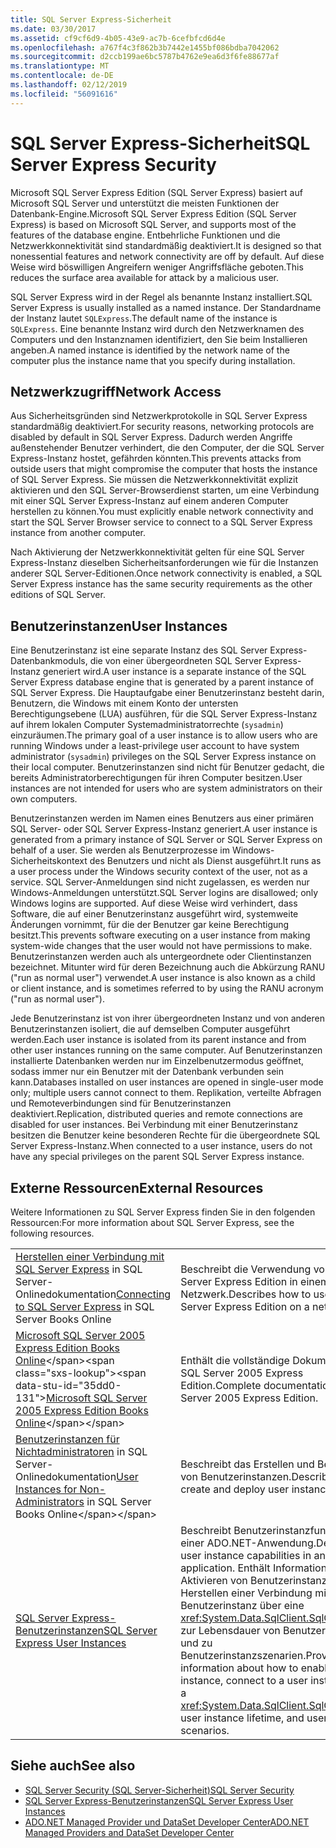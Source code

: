 ```yaml
---
title: SQL Server Express-Sicherheit
ms.date: 03/30/2017
ms.assetid: cf9cf6d9-4b05-43e9-ac7b-6cefbfcd6d4e
ms.openlocfilehash: a767f4c3f862b3b7442e1455bf086bdba7042062
ms.sourcegitcommit: d2ccb199ae6bc5787b4762e9ea6d3f6fe88677af
ms.translationtype: MT
ms.contentlocale: de-DE
ms.lasthandoff: 02/12/2019
ms.locfileid: "56091616"
---
```

# <a name="sql-server-express-security"></a><span data-ttu-id="35dd0-102">SQL Server Express-Sicherheit</span><span class="sxs-lookup"><span data-stu-id="35dd0-102">SQL Server Express Security</span></span>
<span data-ttu-id="35dd0-103">Microsoft SQL Server Express Edition (SQL Server Express) basiert auf Microsoft SQL Server und unterstützt die meisten Funktionen der Datenbank-Engine.</span><span class="sxs-lookup"><span data-stu-id="35dd0-103">Microsoft SQL Server Express Edition (SQL Server Express) is based on Microsoft SQL Server, and supports most of the features of the database engine.</span></span> <span data-ttu-id="35dd0-104">Entbehrliche Funktionen und die Netzwerkkonnektivität sind standardmäßig deaktiviert.</span><span class="sxs-lookup"><span data-stu-id="35dd0-104">It is designed so that nonessential features and network connectivity are off by default.</span></span> <span data-ttu-id="35dd0-105">Auf diese Weise wird böswilligen Angreifern weniger Angriffsfläche geboten.</span><span class="sxs-lookup"><span data-stu-id="35dd0-105">This reduces the surface area available for attack by a malicious user.</span></span>  
  
 <span data-ttu-id="35dd0-106">SQL Server Express wird in der Regel als benannte Instanz installiert.</span><span class="sxs-lookup"><span data-stu-id="35dd0-106">SQL Server Express is usually installed as a named instance.</span></span> <span data-ttu-id="35dd0-107">Der Standardname der Instanz lautet `SQLExpress`.</span><span class="sxs-lookup"><span data-stu-id="35dd0-107">The default name of the instance is `SQLExpress`.</span></span> <span data-ttu-id="35dd0-108">Eine benannte Instanz wird durch den Netzwerknamen des Computers und den Instanznamen identifiziert, den Sie beim Installieren angeben.</span><span class="sxs-lookup"><span data-stu-id="35dd0-108">A named instance is identified by the network name of the computer plus the instance name that you specify during installation.</span></span>  
  
## <a name="network-access"></a><span data-ttu-id="35dd0-109">Netzwerkzugriff</span><span class="sxs-lookup"><span data-stu-id="35dd0-109">Network Access</span></span>  
 <span data-ttu-id="35dd0-110">Aus Sicherheitsgründen sind Netzwerkprotokolle in SQL Server Express standardmäßig deaktiviert.</span><span class="sxs-lookup"><span data-stu-id="35dd0-110">For security reasons, networking protocols are disabled by default in SQL Server Express.</span></span> <span data-ttu-id="35dd0-111">Dadurch werden Angriffe außenstehender Benutzer verhindert, die den Computer, der die SQL Server Express-Instanz hostet, gefährden könnten.</span><span class="sxs-lookup"><span data-stu-id="35dd0-111">This prevents attacks from outside users that might compromise the computer that hosts the instance of SQL Server Express.</span></span> <span data-ttu-id="35dd0-112">Sie müssen die Netzwerkkonnektivität explizit aktivieren und den SQL Server-Browserdienst starten, um eine Verbindung mit einer SQL Server Express-Instanz auf einem anderen Computer herstellen zu können.</span><span class="sxs-lookup"><span data-stu-id="35dd0-112">You must explicitly enable network connectivity and start the SQL Server Browser service to connect to a SQL Server Express instance from another computer.</span></span>  
  
 <span data-ttu-id="35dd0-113">Nach Aktivierung der Netzwerkkonnektivität gelten für eine SQL Server Express-Instanz dieselben Sicherheitsanforderungen wie für die Instanzen anderer SQL Server-Editionen.</span><span class="sxs-lookup"><span data-stu-id="35dd0-113">Once network connectivity is enabled, a SQL Server Express instance has the same security requirements as the other editions of SQL Server.</span></span>  
  
## <a name="user-instances"></a><span data-ttu-id="35dd0-114">Benutzerinstanzen</span><span class="sxs-lookup"><span data-stu-id="35dd0-114">User Instances</span></span>  
 <span data-ttu-id="35dd0-115">Eine Benutzerinstanz ist eine separate Instanz des SQL Server Express-Datenbankmoduls, die von einer übergeordneten SQL Server Express-Instanz generiert wird.</span><span class="sxs-lookup"><span data-stu-id="35dd0-115">A user instance is a separate instance of the SQL Server Express database engine that is generated by a parent instance of SQL Server Express.</span></span> <span data-ttu-id="35dd0-116">Die Hauptaufgabe einer Benutzerinstanz besteht darin, Benutzern, die Windows mit einem Konto der untersten Berechtigungsebene (LUA) ausführen, für die SQL Server Express-Instanz auf ihrem lokalen Computer Systemadministratorrechte (`sysadmin`) einzuräumen.</span><span class="sxs-lookup"><span data-stu-id="35dd0-116">The primary goal of a user instance is to allow users who are running Windows under a least-privilege user account to have system administrator (`sysadmin`) privileges on the SQL Server Express instance on their local computer.</span></span> <span data-ttu-id="35dd0-117">Benutzerinstanzen sind nicht für Benutzer gedacht, die bereits Administratorberechtigungen für ihren Computer besitzen.</span><span class="sxs-lookup"><span data-stu-id="35dd0-117">User instances are not intended for users who are system administrators on their own computers.</span></span>  
  
 <span data-ttu-id="35dd0-118">Benutzerinstanzen werden im Namen eines Benutzers aus einer primären SQL Server- oder SQL Server Express-Instanz generiert.</span><span class="sxs-lookup"><span data-stu-id="35dd0-118">A user instance is generated from a primary instance of SQL Server or SQL Server Express on behalf of a user.</span></span> <span data-ttu-id="35dd0-119">Sie werden als Benutzerprozesse im Windows-Sicherheitskontext des Benutzers und nicht als Dienst ausgeführt.</span><span class="sxs-lookup"><span data-stu-id="35dd0-119">It runs as a user process under the Windows security context of the user, not as a service.</span></span> <span data-ttu-id="35dd0-120">SQL Server-Anmeldungen sind nicht zugelassen, es werden nur Windows-Anmeldungen unterstützt.</span><span class="sxs-lookup"><span data-stu-id="35dd0-120">SQL Server logins are disallowed; only Windows logins are supported.</span></span> <span data-ttu-id="35dd0-121">Auf diese Weise wird verhindert, dass Software, die auf einer Benutzerinstanz ausgeführt wird, systemweite Änderungen vornimmt, für die der Benutzer gar keine Berechtigung besitzt.</span><span class="sxs-lookup"><span data-stu-id="35dd0-121">This prevents software executing on a user instance from making system-wide changes that the user would not have permissions to make.</span></span> <span data-ttu-id="35dd0-122">Benutzerinstanzen werden auch als untergeordnete oder Clientinstanzen bezeichnet. Mitunter wird für deren Bezeichnung auch die Abkürzung RANU ("run as normal user") verwendet.</span><span class="sxs-lookup"><span data-stu-id="35dd0-122">A user instance is also known as a child or client instance, and is sometimes referred to by using the RANU acronym ("run as normal user").</span></span>  
  
 <span data-ttu-id="35dd0-123">Jede Benutzerinstanz ist von ihrer übergeordneten Instanz und von anderen Benutzerinstanzen isoliert, die auf demselben Computer ausgeführt werden.</span><span class="sxs-lookup"><span data-stu-id="35dd0-123">Each user instance is isolated from its parent instance and from other user instances running on the same computer.</span></span> <span data-ttu-id="35dd0-124">Auf Benutzerinstanzen installierte Datenbanken werden nur im Einzelbenutzermodus geöffnet, sodass immer nur ein Benutzer mit der Datenbank verbunden sein kann.</span><span class="sxs-lookup"><span data-stu-id="35dd0-124">Databases installed on user instances are opened in single-user mode only; multiple users cannot connect to them.</span></span> <span data-ttu-id="35dd0-125">Replikation, verteilte Abfragen und Remoteverbindungen sind für Benutzerinstanzen deaktiviert.</span><span class="sxs-lookup"><span data-stu-id="35dd0-125">Replication, distributed queries and remote connections are disabled for user instances.</span></span> <span data-ttu-id="35dd0-126">Bei Verbindung mit einer Benutzerinstanz besitzen die Benutzer keine besonderen Rechte für die übergeordnete SQL Server Express-Instanz.</span><span class="sxs-lookup"><span data-stu-id="35dd0-126">When connected to a user instance, users do not have any special privileges on the parent SQL Server Express instance.</span></span>  
  
## <a name="external-resources"></a><span data-ttu-id="35dd0-127">Externe Ressourcen</span><span class="sxs-lookup"><span data-stu-id="35dd0-127">External Resources</span></span>  
 <span data-ttu-id="35dd0-128">Weitere Informationen zu SQL Server Express finden Sie in den folgenden Ressourcen:</span><span class="sxs-lookup"><span data-stu-id="35dd0-128">For more information about SQL Server Express, see the following resources.</span></span>  
  
|||  
|-|-|  
|<span data-ttu-id="35dd0-129">[Herstellen einer Verbindung mit SQL Server Express](https://msdn.microsoft.com/library/ms165679.aspx) in SQL Server-Onlinedokumentation</span><span class="sxs-lookup"><span data-stu-id="35dd0-129">[Connecting to SQL Server Express](https://msdn.microsoft.com/library/ms165679.aspx) in SQL Server Books Online</span></span>|<span data-ttu-id="35dd0-130">Beschreibt die Verwendung von SQL Server Express Edition in einem Netzwerk.</span><span class="sxs-lookup"><span data-stu-id="35dd0-130">Describes how to use SQL Server Express Edition on a network.</span></span>|  
|<span data-ttu-id="35dd0-131">[Microsoft SQL Server 2005 Express Edition Books Online](https://docs.microsoft.com/previous-versions/sql/sql-server-2005/ms165706(v=sql.90))</span><span class="sxs-lookup"><span data-stu-id="35dd0-131">[Microsoft SQL Server 2005 Express Edition Books Online](https://docs.microsoft.com/previous-versions/sql/sql-server-2005/ms165706(v=sql.90))</span></span>|<span data-ttu-id="35dd0-132">Enthält die vollständige Dokumentation zu SQL Server 2005 Express Edition.</span><span class="sxs-lookup"><span data-stu-id="35dd0-132">Complete documentation for SQL Server 2005 Express Edition.</span></span>|  
|<span data-ttu-id="35dd0-133">[Benutzerinstanzen für Nichtadministratoren](https://docs.microsoft.com/previous-versions/sql/sql-server-2008/ms143684(v=sql.100)) in SQL Server-Onlinedokumentation</span><span class="sxs-lookup"><span data-stu-id="35dd0-133">[User Instances for Non-Administrators](https://docs.microsoft.com/previous-versions/sql/sql-server-2008/ms143684(v=sql.100)) in SQL Server Books Online</span></span>|<span data-ttu-id="35dd0-134">Beschreibt das Erstellen und Bereitstellen von Benutzerinstanzen.</span><span class="sxs-lookup"><span data-stu-id="35dd0-134">Describes how to create and deploy user instances.</span></span>|  
|[<span data-ttu-id="35dd0-135">SQL Server Express-Benutzerinstanzen</span><span class="sxs-lookup"><span data-stu-id="35dd0-135">SQL Server Express User Instances</span></span>](../../../../../docs/framework/data/adonet/sql/sql-server-express-user-instances.md)|<span data-ttu-id="35dd0-136">Beschreibt Benutzerinstanzfunktionen in einer ADO.NET-Anwendung.</span><span class="sxs-lookup"><span data-stu-id="35dd0-136">Describes user instance capabilities in an ADO.NET application.</span></span> <span data-ttu-id="35dd0-137">Enthält Informationen zum Aktivieren von Benutzerinstanzen, zum Herstellen einer Verbindung mit einer Benutzerinstanz über eine <xref:System.Data.SqlClient.SqlConnection>, zur Lebensdauer von Benutzerinstanzen und zu Benutzerinstanzszenarien.</span><span class="sxs-lookup"><span data-stu-id="35dd0-137">Provides information about how to enable a user instance, connect to a user instance using a <xref:System.Data.SqlClient.SqlConnection>, user instance lifetime, and user instance scenarios.</span></span>|  
  
## <a name="see-also"></a><span data-ttu-id="35dd0-138">Siehe auch</span><span class="sxs-lookup"><span data-stu-id="35dd0-138">See also</span></span>
- [<span data-ttu-id="35dd0-139">SQL Server Security (SQL Server-Sicherheit)</span><span class="sxs-lookup"><span data-stu-id="35dd0-139">SQL Server Security</span></span>](../../../../../docs/framework/data/adonet/sql/sql-server-security.md)
- [<span data-ttu-id="35dd0-140">SQL Server Express-Benutzerinstanzen</span><span class="sxs-lookup"><span data-stu-id="35dd0-140">SQL Server Express User Instances</span></span>](../../../../../docs/framework/data/adonet/sql/sql-server-express-user-instances.md)
- [<span data-ttu-id="35dd0-141">ADO.NET Managed Provider und DataSet Developer Center</span><span class="sxs-lookup"><span data-stu-id="35dd0-141">ADO.NET Managed Providers and DataSet Developer Center</span></span>](https://go.microsoft.com/fwlink/?LinkId=217917)
